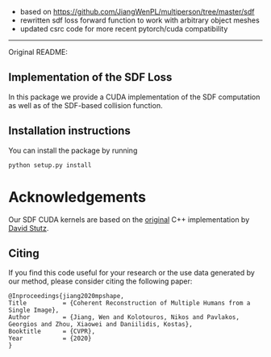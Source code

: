 - based on https://github.com/JiangWenPL/multiperson/tree/master/sdf
- rewritten sdf loss forward function to work with arbitrary object meshes
- updated csrc code for more recent pytorch/cuda compatibility
---

Original README:

## Implementation of the SDF Loss

In this package we provide a CUDA implementation of the SDF computation as well as of the SDF-based collision function.

## Installation instructions

You can install the package by running
```
python setup.py install
```

# Acknowledgements

Our SDF CUDA kernels are based on the [original](https://github.com/davidstutz/mesh-voxelization) C++ implementation by [David Stutz](https://github.com/davidstutz).

## Citing

If you find this code useful for your research or the use data generated by our method, please consider citing the following paper:
```
@Inproceedings{jiang2020mpshape,
Title          = {Coherent Reconstruction of Multiple Humans from a Single Image},
Author         = {Jiang, Wen and Kolotouros, Nikos and Pavlakos, Georgios and Zhou, Xiaowei and Daniilidis, Kostas},
Booktitle      = {CVPR},
Year           = {2020}
}
```

